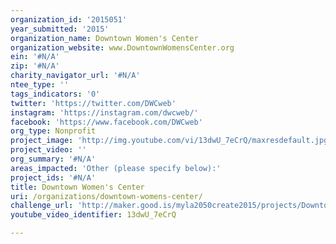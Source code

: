 ```yaml
---
organization_id: '2015051'
year_submitted: '2015'
organization_name: Downtown Women's Center
organization_website: www.DowntownWomensCenter.org
ein: '#N/A'
zip: '#N/A'
charity_navigator_url: '#N/A'
ntee_type: ''
tags_indicators: '0'
twitter: 'https://twitter.com/DWCweb'
instagram: 'https://instagram.com/dwcweb/'
facebook: 'https://www.facebook.com/DWCweb'
org_type: Nonprofit
project_image: 'http://img.youtube.com/vi/13dwU_7eCrQ/maxresdefault.jpg'
project_video: ''
org_summary: '#N/A'
areas_impacted: 'Other (please specify below):'
project_ids: '#N/A'
title: Downtown Women's Center
uri: /organizations/downtown-womens-center/
challenge_url: 'http://maker.good.is/myla2050create2015/projects/DowntownWomensCenter.html'
youtube_video_identifier: 13dwU_7eCrQ

---
```

